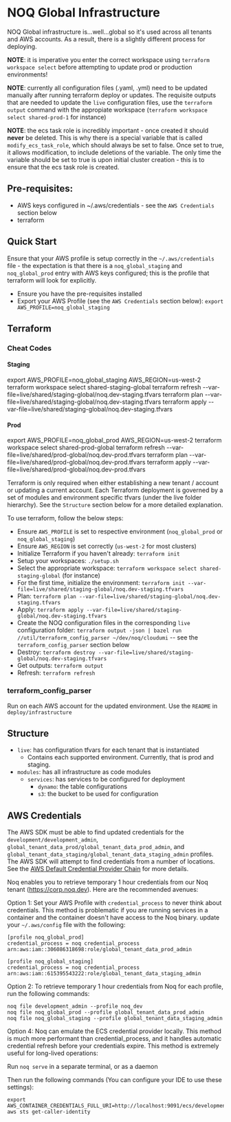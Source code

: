 # NOQ Global Infrastructure

NOQ Global infrastructure is...well...global so it's used across all tenants and AWS accounts.
As a result, there is a slightly different process for deploying.

**NOTE**: it is imperative you enter the correct workspace using `terraform workspace select` before attempting to
update prod or production environments!

**NOTE**: currently all configuration files (.yaml, .yml) need to be updated manually after running terraform deploy or updates. The requisite outputs that are needed to update the `live` configuration files, use the `terraform output` command with the appropiate workspace (`terraform workspace select shared-prod-1` for instance)

**NOTE**: the ecs task role is incredibly important - once created it should **never** be deleted. This is why there is a special variable that is called `modify_ecs_task_role`, which should always be set to false. Once set to true, it allows modification, to include deletions of the variable.
The only time the variable should be set to true is upon initial cluster creation - this is to ensure that the ecs task role is created.

## Pre-requisites:

- AWS keys configured in ~/.aws/credentials - see the `AWS Credentials` section below
- terraform

## Quick Start

Ensure that your AWS profile is setup correctly in the `~/.aws/credentials` file - the expectation is that there is a
`noq_global_staging` and `noq_global_prod` entry with AWS keys configured; this is the profile that terraform will look for explicitly.

- Ensure you have the pre-requisites installed
- Export your AWS Profile (see the `AWS Credentials` section below): `export AWS_PROFILE=noq_global_staging`

## Terraform

### Cheat Codes

#### Staging

export AWS_PROFILE=noq_global_staging AWS_REGION=us-west-2
terraform workspace select shared-staging-global
terraform refresh --var-file=live/shared/staging-global/noq.dev-staging.tfvars
terraform plan --var-file=live/shared/staging-global/noq.dev-staging.tfvars
terraform apply --var-file=live/shared/staging-global/noq.dev-staging.tfvars

#### Prod

export AWS_PROFILE=noq_global_prod AWS_REGION=us-west-2
terraform workspace select shared-prod-global
terraform refresh --var-file=live/shared/prod-global/noq.dev-prod.tfvars
terraform plan --var-file=live/shared/prod-global/noq.dev-prod.tfvars
terraform apply --var-file=live/shared/prod-global/noq.dev-prod.tfvars

Terraform is only required when either establishing a new tenant / account or updating a current account. Each Terraform deployment is governed by a set of modules and environment specific tfvars (under the live folder hierarchy). See the `Structure` section below for a more detailed explanation.

To use terraform, follow the below steps:

- Ensure `AWS_PROFILE` is set to respective environment (`noq_global_prod` or `noq_global_staging`)
- Ensure `AWS_REGION` is set correctly (`us-west-2` for most clusters)
- Initialize Terraform if you haven't already: `terraform init`
- Setup your workspaces: `./setup.sh`
- Select the appropriate workspace: `terraform workspace select shared-staging-global` (for instance)
- For the first time, initialize the environment: `terraform init --var-file=live/shared/staging-global/noq.dev-staging.tfvars`
- Plan: `terraform plan --var-file=live/shared/staging-global/noq.dev-staging.tfvars`
- Apply: `terraform apply --var-file=live/shared/staging-global/noq.dev-staging.tfvars`
- Create the NOQ configuration files in the corresponding `live` configuration folder: `terraform output -json | bazel run //util/terraform_config_parser ~/dev/noq/cloudumi` -- see the `terraform_config_parser` section below
- Destroy: `terraform destroy --var-file=live/shared/staging-global/noq.dev-staging.tfvars`
- Get outputs: `terraform output`
- Refresh: `terraform refresh`

### terraform_config_parser

Run on each AWS account for the updated environment. Use the `README` in `deploy/infrastructure`

## Structure

- `live`: has configuration tfvars for each tenant that is instantiated
  - Contains each supported environment. Currently, that is prod and staging.
- `modules`: has all infrastructure as code modules
  - `services`: has services to be configured for deployment
    - `dynamo`: the table configurations
    - `s3`: the bucket to be used for configuration

## AWS Credentials

The AWS SDK must be able to find updated credentials for the `development/development_admin`, `global_tenant_data_prod/global_tenant_data_prod_admin`, and `global_tenant_data_staging/global_tenant_data_staging_admin` profiles.
The AWS SDK will attempt to find credentials from a number of locations. See the [AWS Default Credential Provider Chain](https://docs.aws.amazon.com/sdk-for-java/v1/developer-guide/credentials.html#credentials-default) for more details.

Noq enables you to retrieve temporary 1 hour credentials from our Noq tenant (https://corp.noq.dev). Here
are the recommended avenues:

Option 1: Set your AWS Profile with `credential_process` to never think about credentials. This method is problematic
if you are running services in a container and the container doesn't have access to the Noq binary.
update your `~/.aws/config` file with the following:

```
[profile noq_global_prod]
credential_process = noq credential_process  arn:aws:iam::306086318698:role/global_tenant_data_prod_admin

[profile noq_global_staging]
credential_process = noq credential_process arn:aws:iam::615395543222:role/global_tenant_data_staging_admin
```

Option 2: To retrieve temporary 1 hour credentials from Noq for each profile, run the following commands:

```
noq file development_admin --profile noq_dev
noq file noq_global_prod --profile global_tenant_data_prod_admin
noq file noq_global_staging --profile global_tenant_data_staging_admin
```

Option 4: Noq can emulate the ECS credential provider locally. This method is much more performant than credential_process, and
it handles automatic credential refresh before your credentials expire. This method is extremely useful for long-lived operations:

Run `noq serve` in a separate terminal, or as a daemon

Then run the following commands (You can configure your IDE to use these settings):

```
export AWS_CONTAINER_CREDENTIALS_FULL_URI=http://localhost:9091/ecs/development_admin
aws sts get-caller-identity
```
